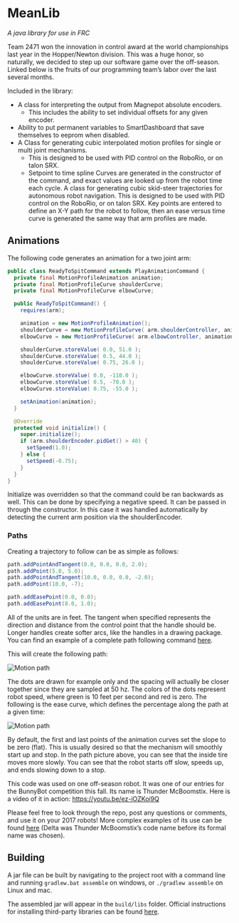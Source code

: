# MeanLib
*A java library for use in FRC*

Team 2471 won the innovation in control award at the world championships last year in the Hopper/Newton division. This was a huge honor, 
so naturally, we decided to step up our software game over the off-season. Linked below is the fruits of our programming team’s 
labor over the last several months.

Included in the library:

* A class for interpreting the output from Magnepot absolute encoders.
  *  This includes the ability to set individual offsets for any given encoder.
* Ability to put permanent variables to SmartDashboard that save themselves to eeprom when disabled.
* A Class for generating cubic interpolated motion profiles for single or multi joint mechanisms.
  * This is designed to be used with PID control on the RoboRio, or on talon SRX. 
  * Setpoint to time spline Curves are generated in the constructor of the command, and 
  exact values are looked up from the robot time each cycle.
A class for generating cubic skid-steer trajectories for autonomous robot navigation. 
This is designed to be used with PID control on the RoboRio, or on talon SRX. 
Key points are entered to define an X-Y path for the robot to follow, 
then an ease versus time curve is generated the same way that arm profiles are made.

## Animations

The following code generates an animation for a two joint arm:
```java
public class ReadyToSpitCommand extends PlayAnimationCommand {
  private final MotionProfileAnimation animation;
  private final MotionProfileCurve shoulderCurve;
  private final MotionProfileCurve elbowCurve;

  public ReadyToSpitCommand() {
    requires(arm);

    animation = new MotionProfileAnimation();
    shoulderCurve = new MotionProfileCurve( arm.shoulderController, animation );
    elbowCurve = new MotionProfileCurve( arm.elbowController, animation );

    shoulderCurve.storeValue( 0.0, 51.0 );
    shoulderCurve.storeValue( 0.5, 44.0 );
    shoulderCurve.storeValue( 0.75, 26.0 );

    elbowCurve.storeValue( 0.0, -110.0 );
    elbowCurve.storeValue( 0.5, -70.0 );
    elbowCurve.storeValue( 0.75, -55.0 );

    setAnimation(animation);
  }

  @Override
  protected void initialize() {
    super.initialize();
    if (arm.shoulderEncoder.pidGet() > 40) {
      setSpeed(1.0);
    } else {
      setSpeed(-0.75);
    }
  }
}
```

Initialize was overridden so that the command could be ran backwards as well.  This can be done by specifying a negative speed.
It can be passed in through the constructor.  In this case it was handled automatically by detecting the current arm position 
via the shoulderEncoder.

### Paths

Creating a trajectory to follow can be as simple as follows:
```java
path.addPointAndTangent(0.0, 0.0, 0.0, 2.0);
path.addPoint(5.0, 5.0);
path.addPointAndTangent(10.0, 0.0, 0.0, -2.0);
path.addPoint(10.0, -7);

path.addEasePoint(0.0, 0.0);
path.addEasePoint(8.0, 1.0);
```

All of the units are in feet.  The tangent when specified represents the direction and distance from the control point that the
handle should be.  Longer handles create softer arcs, like the handles in a drawing package.
You can find an example of a complete path following command [here](https://github.com/TeamMeanMachine/2016BunnyBot/blob/master/Delta/src/main/java/org/team2471/bunnybot/autonomouscommands/DriveArroundCanLeft.java).

This will create the following path:

![Motion path](https://ipfs.pics/ipfs/QmSsspmJQjQhkDp1anz23vPTnLxtseWU1smFELEEvyei73)

The dots are drawn for example only and the spacing will actually be closer together since they are sampled at 50 hz.  The colors of the dots represent robot speed, where green is 10 feet per second and red is zero.
The following is the ease curve, which defines the percentage along the path at a given time:

![Motion path](https://ipfs.pics/ipfs/QmZaRBZRQtWHXmHMLASjbh8A5KTL2p3Eh8cYVZ9YhkxPdD)

By default, the first and last points of the animation curves set the slope to be zero (flat).  This is usually desired so that
the mechanism will smoothly start up and stop.  In the path picture above, you can see that the inside tire moves more slowly.
You can see that the robot starts off slow, speeds up, and ends slowing down to a stop.

This code was used on one off-season robot. It was one of our entries for the BunnyBot competition this fall.
Its name is Thunder McBoomstix. Here is a video of it in action:
https://youtu.be/ez-iOZKoi9Q

Please feel free to look through the repo, post any questions or comments, and use it on your 2017 robots!
More complex examples of its use can be found [here](https://github.com/TeamMeanMachine/2016BunnyBot/tree/master/Delta) 
(Delta was Thunder McBoomstix’s code name before its formal name was chosen).

## Building

A jar file can be built by navigating to the project root with a command line and 
running `gradlew.bat assemble` on windows, or `./gradlew assemble` on Linux and mac.

The assembled jar will appear in the `build/libs` folder.
Official instructions for installing third-party libraries can be found [here](https://wpilib.screenstepslive.com/s/4485/m/13503/l/682619-3rd-party-libraries).
